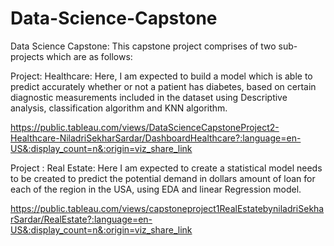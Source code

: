 # Data-Science-Capstone
Data Science Capstone:
 This capstone project comprises of two sub-projects which are as follows:
 
Project: Healthcare: Here, I am expected to build a model which is able to predict accurately whether or not a patient has diabetes, based on certain diagnostic measurements included in the dataset using  Descriptive analysis, classification algorithm and KNN algorithm.
 
 https://public.tableau.com/views/DataScienceCapstoneProject2-Healthcare-NiladriSekharSardar/DashboardHealthcare?:language=en-US&:display_count=n&:origin=viz_share_link
 
 
Project : Real Estate: Here I am expected to create a statistical model needs to be created to predict the potential demand in dollars amount of loan for each of the region in the USA, using EDA and linear Regression model.

https://public.tableau.com/views/capstoneproject1RealEstatebyniladriSekharSardar/RealEstate?:language=en-US&:display_count=n&:origin=viz_share_link
